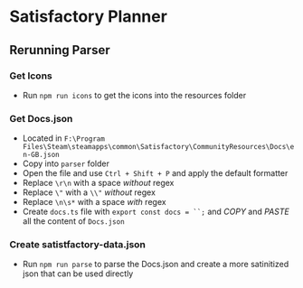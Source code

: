 # Satisfactory Planner

## Rerunning Parser

### Get Icons

- Run `npm run icons` to get the icons into the resources folder

### Get Docs.json

- Located in `F:\Program Files\Steam\steamapps\common\Satisfactory\CommunityResources\Docs\en-GB.json`
- Copy into `parser` folder
- Open the file and use `Ctrl + Shift + P` and apply the default formatter
- Replace `\r\n` with a space _without_ regex
- Replace `\"` with a `\\"` _without_ regex
- Replace `\n\s*` with a space _with_ regex
- Create `docs.ts` file with `export const docs = ``;` and _COPY_ and _PASTE_ all the content of `Docs.json`

### Create satistfactory-data.json

- Run `npm run parse` to parse the Docs.json and create a more satinitized json that can be used directly
